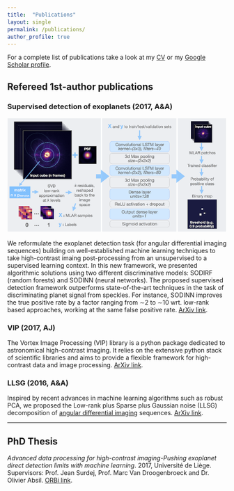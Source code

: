 ```yaml
---
title:  "Publications"
layout: single
permalink: /publications/
author_profile: true
---
```


For a complete list of publications take a look at my [CV](https://carlgogo.github.io/assets/cv/cv.pdf) or my [Google Scholar profile](https://scholar.google.fr/citations?user=UJBh1DUAAAAJ&hl=en).

## Refereed 1st-author publications

### Supervised detection of exoplanets (2017, A&A)
![SODINN framework](/assets/images/sodinn.png)

We reformulate the exoplanet detection task (for angular differential imaging sequences) building on well-established machine learning techniques to take high-contrast imaing post-processing from an unsupervised to a supervised learning context. In this new framework, we presented algorithmic solutions using two different discriminative models: SODIRF (random forests) and SODINN (neural networks). The proposed supervised detection framework outperforms state-of-the-art techniques in the task of discriminating planet signal from speckles. For instance, SODINN improves the true positive rate by a factor ranging from ∼2 to ∼10 wrt. low-rank based approaches, working at the same false positive rate. [ArXiv link](https://arxiv.org/abs/1712.02841).

### VIP (2017, AJ)
The Vortex Image Processing (VIP) library is a python package dedicated to astronomical high-contrast imaging. It relies on the extensive python stack of scientific libraries and aims to provide a flexible framework for high-contrast data and image processing. [ArXiv link](https://arxiv.org/abs/1705.06184).

### LLSG (2016, A&A)
Inspired by recent advances in machine learning algorithms such as robust PCA, we proposed the Low-rank plus Sparse plus Gaussian noise (LLSG) decomposition of [angular differential imaging](https://vimeo.com/125547220) sequences. [ArXiv link](https://arxiv.org/abs/1602.08381).

---

## PhD Thesis
_Advanced data processing for high-contrast imaging-Pushing exoplanet direct detection limits with machine learning_. 2017, Université de Liège. Supervisors: Prof. Jean Surdej, Prof. Marc Van Droogenbroeck and Dr. Olivier Absil. [ORBi link](http://orbi.ulg.ac.be/handle/2268/214337).